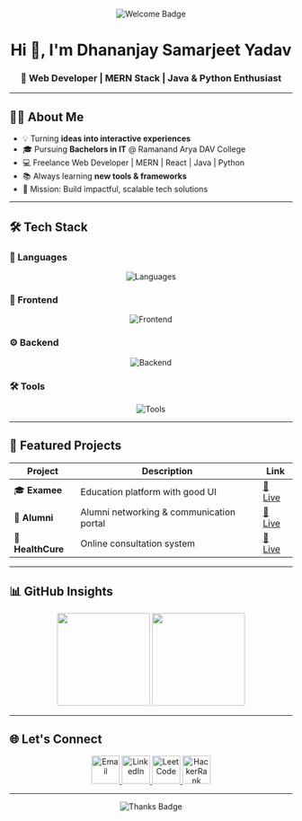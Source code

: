 <!-- Static Header -->
<p align="center">
  <img src="https://img.shields.io/badge/Welcome%20to%20My%20GitHub%20Profile-00bfff?style=for-the-badge&logo=github&logoColor=white" alt="Welcome Badge"/>
</p>

<h1 align="center">Hi 👋, I'm Dhananjay Samarjeet Yadav</h1>
<h3 align="center">🚀 Web Developer | MERN Stack | Java & Python Enthusiast</h3>

---

## 👨‍💻 About Me  
- 💡 Turning **ideas into interactive experiences**  
- 🎓 Pursuing **Bachelors in IT** @ Ramanand Arya DAV College  
- 💻 Freelance Web Developer | MERN | React | Java | Python  
- 📚 Always learning **new tools & frameworks**  
- 🎯 Mission: Build impactful, scalable tech solutions  

---

## 🛠 Tech Stack  

### 💬 Languages  
<p align="center">
  <img src="https://skillicons.dev/icons?i=java,python,c,cpp,cs" alt="Languages" />
</p>

### 🎨 Frontend  
<p align="center">
  <img src="https://skillicons.dev/icons?i=html,css,bootstrap,tailwind,react,nextjs" alt="Frontend" />
</p>

### ⚙ Backend  
<p align="center">
  <img src="https://skillicons.dev/icons?i=nodejs,express,mysql,mongodb" alt="Backend" />
</p>

### 🛠 Tools  
<p align="center">
  <img src="https://skillicons.dev/icons?i=git,github,vscode,netlify,render" alt="Tools" />
</p>

---

## 🚀 Featured Projects  

<div align="center">

| Project | Description | Link |
|---------|-------------|------|
| 🎓 **Examee** | Education platform with good UI | [🔗 Live](https://github.com/dhananjayyadav21/Examee) |
| 👥 **Alumni** | Alumni networking & communication portal | [🔗 Live](https://edunetnexus.netlify.app/) |
| 🏥 **HealthCure** | Online consultation system | [🔗 Live](https://healthcuree.netlify.app/) |

</div>

---

## 📊 GitHub Insights  

<p align="center">
  <img src="https://github-readme-stats.vercel.app/api?username=dhananjayyadav21&show_icons=true&theme=tokyonight" height="165" />
  <img src="https://github-readme-streak-stats.herokuapp.com/?user=dhananjayyadav21&theme=tokyonight" height="165" />
</p>

---

## 🌐 Let's Connect  

<p align="center">
  <a href="mailto:dhananjayyadav1807@gmail.com">
    <img src="https://img.icons8.com/color/64/gmail--v1.png" width="50" alt="Email"/>
  </a>
  <a href="https://www.linkedin.com/in/dhananjayyadav18/">
    <img src="https://img.icons8.com/color/64/linkedin.png" width="50" alt="LinkedIn"/>
  </a>
  <a href="https://leetcode.com/u/dhananjayleet21/">
    <img src="https://img.icons8.com/external-tal-revivo-color-tal-revivo/64/external-level-up-your-coding-skills-and-quickly-land-a-job-logo-color-tal-revivo.png" width="50" alt="LeetCode"/>
  </a>
  <a href="https://www.hackerrank.com/profile/dhananjayyadav18">
    <img src="https://img.icons8.com/external-tal-revivo-color-tal-revivo/64/external-hackerrank-is-a-technology-company-that-focuses-on-competitive-programming-logo-color-tal-revivo.png" width="50" alt="HackerRank"/>
  </a>
</p>

---

<!-- Static Footer -->
<p align="center">
  <img src="https://img.shields.io/badge/Thanks%20for%20Visiting-00ff9d?style=for-the-badge&logo=github&logoColor=white" alt="Thanks Badge"/>
</p>
